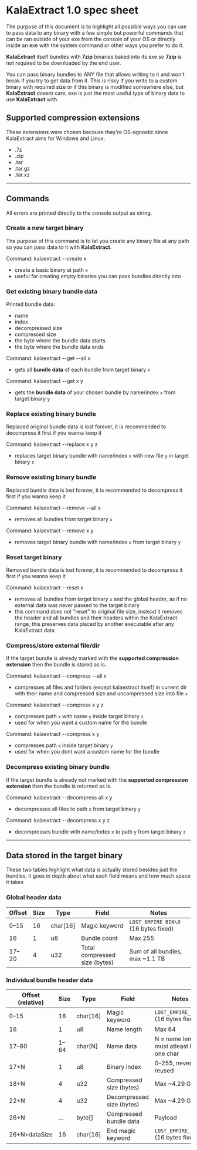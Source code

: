 # KalaExtract 1.0 spec sheet

The purpose of this document is to highlight all possible ways you can use to pass data to any binary with a few simple but powerful commands that can be ran outside of your exe from the console of your OS or directly inside an exe with the system command or other ways you prefer to do it.

**KalaExtract** itself bundles with **7zip** binaries baked into its exe so **7zip** is not required to be downloaded by the end user.

You can pass binary bundles to ANY file that allows writing to it and won't break if you try to get data from it. This is risky if you write to a custom binary with required size or if this binary is modified somewhere else, but **KalaExtract** doesnt care, exe is just the most useful type of binary data to use **KalaExtract** with.

## Supported compression extensions

These extensions were chosen because they're OS-agnostic since KalaExtract aims for Windows and Linux.

- .7z
- .zip
- .tar
- .tar.gz
- .tar.xz

---

## Commands

All errors are printed directly to the console output as string.

### Create a new target binary

The purpose of this command is to let you create any binary file at any path so you can pass data to it with **KalaExtract**.

Command: kalaextract --create x

- create a basic binary at path `x`
- useful for creating empty binaries you can pass bundles directly into

### Get existing binary bundle data

Printed bundle data:
- name
- index
- decompressed size
- compressed size
- the byte where the bundle data starts
- the byte where the bundle data ends

Command: kalaextract --get --all x

- gets all **bundle data** of each bundle from target binary `x`

Command: kalaextract --get x y

- gets the **bundle data** of your chosen bundle by name/index `x` from target binary `y`

### Replace existing binary bundle

Replaced original bundle data is lost forever, it is recommended to decompress it first if you wanna keep it

Command: kalaextract --replace x y z

- replaces target binary bundle with name/index `x` with new file `y` in target binary `z`

### Remove existing binary bundle

Replaced bundle data is lost forever, it is recommended to decompress it first if you wanna keep it

Command: kalaextract --remove --all x

- removes all bundles from target binary `x`

Command: kalaextract --remove x y

- removes target binary bundle with name/index `x` from target binary `y`

### Reset target binary

Removed bundle data is lost forever, it is recommended to decompress it first if you wanna keep it

Command: kalaextract --reset x

- removes all bundles from target binary `x` and the global header, as if no external data was never passed to the target binary
- this command does not "reset" to original file size, instead it removes the header and all bundles and their headers within the KalaExtract range, this preserves data placed by another executable after any KalaExtract data

### Compress/store external file/dir

If the target bundle is already marked with the **supported compression extension** then the bundle is stored as is.

Command: kalaextract --compress --all x

- compresses all files and folders (except kalaextract itself) in current dir with their name and compressed size and uncompressed size into file `x`

Command: kalaextract --compress x y z  

- compresses path `x` with name `y` inside target binary `z`
- used for when you want a custom name for the bundle

Command: kalaextract --compress x y

- compresses path `x` inside target binary `y`
- used for when you dont want a custom name for the bundle

### Decompress existing binary bundle

If the target bundle is already not marked with the **supported compression extension** then the bundle is returned as is.

Command: kalaextract --decompress all x y

- decompresses all files to path `x` from target binary `y` 

Command: kalaextract --decompress x y z

- decompresses bundle with name/index `x` to path `y` from target binary `z` 

---

## Data stored in the target binary

These two tables highlight what data is actually stored besides just the bundles, it goes in depth about what each field means and how much space it takes

### Global header data

Offset | Size | Type     | Field                          | Notes
-------|------|----------|--------------------------------|-------------------------------
0–15   | 16   | char[16] | Magic keyword                  | `LOST_EMPIRE_BIN\0` (16 bytes fixed)
16     | 1    | u8       | Bundle count                   | Max 255
17–20  | 4    | u32      | Total compressed size (bytes)  | Sum of all bundles, max ~1.1 TB

### Individual bundle header data

Offset (relative) | Size  | Type     | Field                     | Notes
------------------|-------|----------|---------------------------|------------------------------
0–15              | 16    | char[16] | Magic keyword             | `LOST_EMPIRE_STA\0` (16 bytes fixed)
16                | 1     | u8       | Name length               | Max 64
17–80             | 1–64  | char[N]  | Name data                 | N = name length, must atleast have one char
17+N              | 1     | u8       | Binary index              | 0–255, never reused
18+N              | 4     | u32      | Compressed size (bytes)   | Max ~4.29 GB
22+N              | 4     | u32      | Decompressed size (bytes) | Max ~4.29 GB
26+N              | …     | byte[]   | Compressed bundle data    | Payload
26+N+dataSize     | 16    | char[16] | End magic keyword         | `LOST_EMPIRE_END\0` (16 bytes fixed)